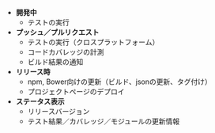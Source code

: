 - **開発中**
  - テストの実行
- **プッシュ／プルリクエスト**
  - テストの実行（クロスプラットフォーム）
  - コードカバレッジの計測
  - ビルド結果の通知
- **リリース時**
  - npm, Bower向けの更新（ビルド、jsonの更新、タグ付け）
  - プロジェクトページのデプロイ
- **ステータス表示**
  - リリースバージョン
  - テスト結果／カバレッジ／モジュールの更新情報
